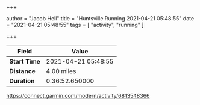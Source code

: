 +++

author = "Jacob Hell"
title = "Huntsville Running 2021-04-21 05:48:55"
date = "2021-04-21 05:48:55"
tags = [
    "activity", "running"
]

+++

<!--more-->

|Field  |Value  |
|--- | --- |
|**Start Time**|2021-04-21 05:48:55|
|**Distance**|4.00 miles|
|**Duration**|0:36:52.650000|

https://connect.garmin.com/modern/activity/6813548366